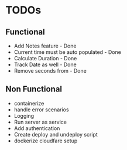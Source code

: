 # TODOs

## Functional

- Add Notes feature - Done 
- Current time must be auto populated - Done
- Calculate Duration - Done 
- Track Date as well - Done 
- Remove seconds from - Done 

## Non Functional

- containerize 
- handle error scenarios 
- Logging 
- Run server as service
- Add authentication 
- Create deploy and undeploy script 
- dockerize cloudfare setup 

